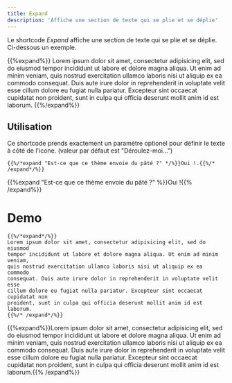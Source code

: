 ```yaml
---
title: Expand
description: 'Affiche une section de texte qui se plie et se déplie'
---
```


Le shortcode _Expand_ affiche une section de texte qui se plie et se déplie.
Ci-dessous un exemple.

{{%expand%}}
Lorem ipsum dolor sit amet, consectetur adipisicing elit, sed do eiusmod
tempor incididunt ut labore et dolore magna aliqua. Ut enim ad minim veniam,
quis nostrud exercitation ullamco laboris nisi ut aliquip ex ea commodo
consequat. Duis aute irure dolor in reprehenderit in voluptate velit esse
cillum dolore eu fugiat nulla pariatur. Excepteur sint occaecat cupidatat non
proident, sunt in culpa qui officia deserunt mollit anim id est laborum.
{{%/expand%}}

## Utilisation

Ce shortcode prends exactement un paramètre optionel pour définir le texte à côté de l'icone. (valeur par défaut est "Déroulez-moi...")

    {{%/*expand "Est-ce que ce thème envoie du pâté ?" */%}}Oui !.{{%/* /expand*/%}}

{{%expand "Est-ce que ce thème envoie du pâté ?" %}}Oui !{{% /expand%}}

# Demo

    {{%/*expand*/%}}
    Lorem ipsum dolor sit amet, consectetur adipisicing elit, sed do eiusmod
    tempor incididunt ut labore et dolore magna aliqua. Ut enim ad minim veniam,
    quis nostrud exercitation ullamco laboris nisi ut aliquip ex ea commodo
    consequat. Duis aute irure dolor in reprehenderit in voluptate velit esse
    cillum dolore eu fugiat nulla pariatur. Excepteur sint occaecat cupidatat non
    proident, sunt in culpa qui officia deserunt mollit anim id est laborum.
    {{%/* /expand*/%}}

{{%expand%}}Lorem ipsum dolor sit amet, consectetur adipisicing elit, sed do eiusmod
tempor incididunt ut labore et dolore magna aliqua. Ut enim ad minim veniam,
quis nostrud exercitation ullamco laboris nisi ut aliquip ex ea commodo
consequat. Duis aute irure dolor in reprehenderit in voluptate velit esse
cillum dolore eu fugiat nulla pariatur. Excepteur sint occaecat cupidatat non
proident, sunt in culpa qui officia deserunt mollit anim id est laborum.{{% /expand%}}
